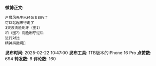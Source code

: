 **微博正文**: 
```
户晨风先生已经恢复80%了
可以站起来行走了
3天没洗脸刷牙（图1）
和（图2）洗脸刷牙过后
进行对比
精神抖擞啊🙏
```
**发布时间**: 2025-02-22 10:47:00
**发布工具**: 1TB版本的iPhone 16 Pro
**点赞数**: 694
**转发数**: 6
**评论数**: 160

